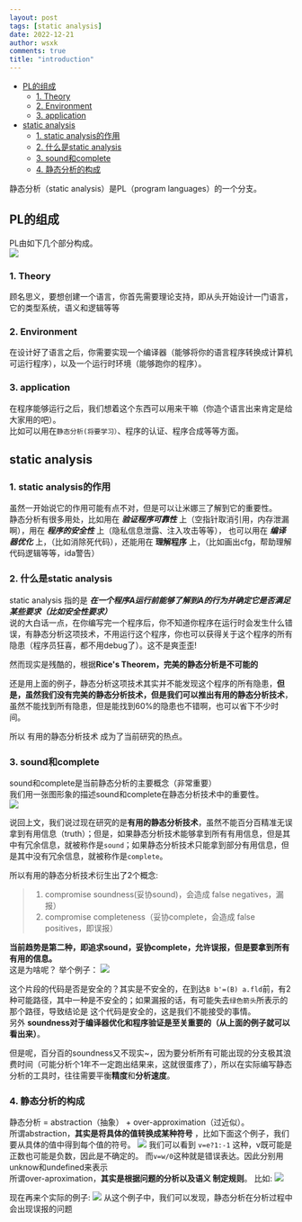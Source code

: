 ```yaml
---
layout: post
tags: [static analysis]
date: 2022-12-21
author: wsxk
comments: true
title: "introduction"
---
```



- [PL的组成](#pl的组成)
  - [1. Theory](#1-theory)
  - [2. Environment](#2-environment)
  - [3. application](#3-application)
- [static analysis](#static-analysis)
  - [1. static analysis的作用](#1-static-analysis的作用)
  - [2. 什么是static analysis](#2-什么是static-analysis)
  - [3. sound和complete](#3-sound和complete)
  - [4. 静态分析的构成](#4-静态分析的构成)


静态分析（static analysis）是PL（program languages）的一个分支。<br>

## PL的组成<br>
PL由如下几个部分构成。<br>
![](https://raw.githubusercontent.com/wsxk/wsxk_pictures/main/2022-6-27-DNS/20221222142747.png)

### 1. Theory<br>
顾名思义，要想创建一个语言，你首先需要理论支持，即从头开始设计一门语言，它的类型系统，语义和逻辑等等<br>

### 2. Environment<br>
在设计好了语言之后，你需要实现一个编译器（能够将你的语言程序转换成计算机可运行程序），以及一个运行时环境（能够跑你的程序）。<br>

### 3. application<br>
在程序能够运行之后，我们想着这个东西可以用来干嘛（你造个语言出来肯定是给大家用的吧）。<br>
比如可以用在`静态分析(将要学习）`、程序的认证、程序合成等等方面。

## static analysis<br>
### 1. static analysis的作用<br>
虽然一开始说它的作用可能有点不对，但是可以让米娜三了解到它的重要性。<br>
静态分析有很多用处，比如用在 ***验证程序可靠性*** 上（空指针取消引用，内存泄漏啊），用在 ***程序的安全性*** 上（隐私信息泄露、注入攻击等等）， 也可以用在 ***编译器优化*** 上，（比如消除死代码），还能用在 **理解程序** 上，（比如画出cfg，帮助理解代码逻辑等等，ida警告）

### 2. 什么是static analysis<br>
static analysis 指的是 ***在一个程序A运行前能够了解到A的行为并确定它是否满足某些要求（比如安全性要求）***<br>
说的大白话一点，在你编写完一个程序后，你不知道你程序在运行时会发生什么错误，有静态分析这项技术，不用运行这个程序，你也可以获得关于这个程序的所有隐患（程序员狂喜，都不用debug了）。这不是爽歪歪!<br>

然而现实是残酷的，根据**Rice's Theorem，完美的静态分析是不可能的**<br>

还是用上面的例子，静态分析这项技术其实并不能发现这个程序的所有隐患，**但是，虽然我们没有完美的静态分析技术，但是我们可以推出有用的静态分析技术**，虽然不能找到所有隐患，但是能找到60%的隐患也不错啊，也可以省下不少时间。<br>

所以 有用的静态分析技术 成为了当前研究的热点。<br>

### 3. sound和complete<br>
sound和complete是当前静态分析的主要概念（非常重要）<br>
我们用一张图形象的描述sound和complete在静态分析技术中的重要性。<br>
![](https://raw.githubusercontent.com/wsxk/wsxk_pictures/main/2022-6-27-DNS/20221222144712.png)

说回上文，我们说过现在研究的是**有用的静态分析技术**，虽然不能百分百精准无误拿到有用信息（truth）；但是，如果静态分析技术能够拿到所有有用信息，但是其中有冗余信息，就被称作是`sound`；如果静态分析技术只能拿到部分有用信息，但是其中没有冗余信息，就被称作是`complete`。<br>

所以有用的静态分析技术衍生出了2个概念:
> 1. compromise soundness(妥协sound)，会造成 false negatives，漏报）
> 2. compromise completeness（妥协complete，会造成 false positives，即误报）

**当前趋势是第二种，即追求sound，妥协complete，允许误报，但是要拿到所有有用的信息。**<br>
这是为啥呢？ 举个例子：
![](https://raw.githubusercontent.com/wsxk/wsxk_pictures/main/2022-6-27-DNS/20221222145511.png)

这个片段的代码是否是安全的？其实是不安全的，在到达`B b'=(B) a.fld`前，有2种可能路径，其中一种是不安全的；如果漏报的话，有可能失去`绿色箭头`所表示的那个路径，导致结论是 这个代码是安全的，这是我们不能接受的事情。<br>
另外 **soundness对于编译器优化和程序验证是至关重要的（从上面的例子就可以看出来）**。<br>

但是呢，百分百的soundness又不现实~，因为要分析所有可能出现的分支极其浪费时间（可能分析个1年不一定跑出结果来，这就很蛋疼了），所以在实际编写静态分析的工具时，往往需要平衡**精度**和**分析速度**。<br>

### 4. 静态分析的构成<br>
静态分析 = abstraction（抽象） + over-approximation（过近似）。<br>
所谓abstraction，**其实是将具体的值转换成某种符号** ，比如下面这个例子，我们要从具体的值中得到每个值的符号。
![](https://raw.githubusercontent.com/wsxk/wsxk_pictures/main/2022-6-27-DNS/20221222150830.png)
我们可以看到 `v=e?1:-1` 这种，v既可能是正数也可能是负数，因此是不确定的。 而`v=w/0`这种就是错误表达。因此分别用unknow和undefined来表示<br>
所谓over-aproximation，**其实是根据问题的分析以及语义 制定规则**。 比如:
![](https://raw.githubusercontent.com/wsxk/wsxk_pictures/main/2022-6-27-DNS/20221222151352.png)

现在再来个实际的例子:
![](https://raw.githubusercontent.com/wsxk/wsxk_pictures/main/2022-6-27-DNS/20221222151458.png)
从这个例子中，我们可以发现，静态分析在分析过程中会出现误报的问题
